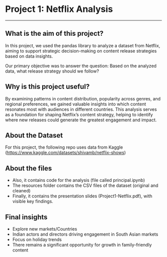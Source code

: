 # Project 1: Netflix Analysis
______________________________________________________________________________________________________________________________________

## What is the aim of this project?

In this project, we used the pandas library to analyze a dataset from Netflix, aiming to support strategic decision-making on content release strategies based on data insights. 

Our primary objective was to answer the question: Based on the analyzed data, what release strategy should we follow?

## Why is this project useful?

By examining patterns in content distribution, popularity across genres, and regional preferences, we gained valuable insights into which content resonates most with audiences in different countries. This analysis serves as a foundation for shaping Netflix’s content strategy, helping to identify where new releases could generate the greatest engagement and impact.

## About the Dataset

For this project, the following repo uses data from Kaggle (https://www.kaggle.com/datasets/shivamb/netflix-shows)

## About the files

- Also, it contains code for the analysis (file called principal.ipynb)
- The resources folder contains the CSV files of the dataset (original and cleaned) 
- Finally, it contains the presentation slides (Project1-Netflix.pdf), with visible key findings.
 

## Final insights

* Explore new markets/Countries
* Indian actors and directors driving engagement in South Asian markets
* Focus on holiday trends
* There remains a significant opportunity for growth in family-friendly content



